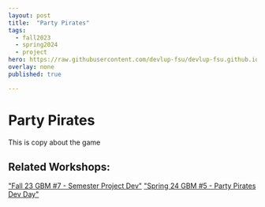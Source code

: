 ```yaml
---
layout: post
title:  "Party Pirates"
tags:
  - fall2023
  - spring2024
  - project
hero: https://raw.githubusercontent.com/devlup-fsu/devlup-fsu.github.io/master/assets/img/welcome/hero.png
overlay: none
published: true

---
```


# Party Pirates

This is copy about the game

## Related Workshops:

["Fall 23 GBM #7 - Semester Project Dev"](https://fsu.devlup.org/posts/gbm-7-f23)
["Spring 24 GBM #5 - Party Pirates Dev Day"](https://fsu.devlup.org/posts/gbm-5-s24)

